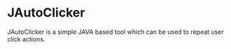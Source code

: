 # JAutoClicker
JAutoClicker is a simple JAVA based tool which can be used to repeat user click actions.
